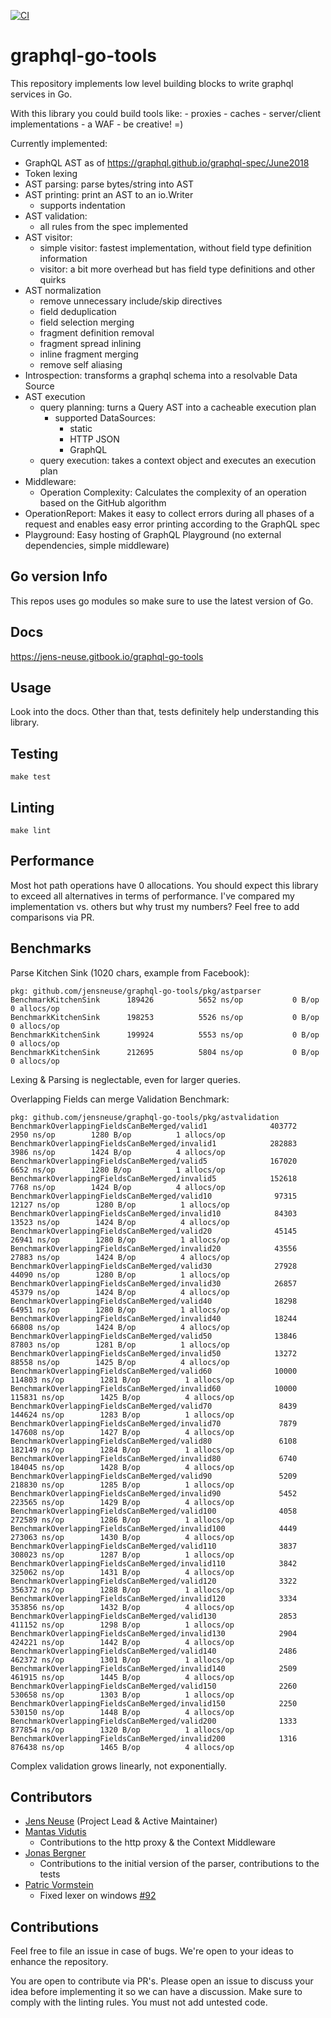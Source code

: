 [![CI](https://github.com/jensneuse/graphql-go-tools/workflows/ci/badge.svg)](https://github.com/jensneuse/graphql-go-tools/workflows/ci/badge.svg)
# graphql-go-tools

This repository implements low level building blocks to write graphql services in Go.

With this library you could build tools like:
    - proxies
    - caches
    - server/client implementations
    - a WAF
    - be creative! =)

Currently implemented:

- GraphQL AST as of https://graphql.github.io/graphql-spec/June2018
- Token lexing
- AST parsing: parse bytes/string into AST
- AST printing: print an AST to an io.Writer
    - supports indentation
- AST validation:
    - all rules from the spec implemented
- AST visitor:
    - simple visitor: fastest implementation, without field type definition information
    - visitor: a bit more overhead but has field type definitions and other quirks
- AST normalization
    - remove unnecessary include/skip directives
    - field deduplication
    - field selection merging
    - fragment definition removal
    - fragment spread inlining
    - inline fragment merging
    - remove self aliasing
- Introspection: transforms a graphql schema into a resolvable Data Source
- AST execution
    - query planning: turns a Query AST into a cacheable execution plan
        - supported DataSources:
            - static
            - HTTP JSON
            - GraphQL
    - query execution: takes a context object and executes an execution plan
- Middleware:
    - Operation Complexity: Calculates the complexity of an operation based on the GitHub algorithm
- OperationReport: Makes it easy to collect errors during all phases of a request and enables easy error printing according to the GraphQL spec
- Playground: Easy hosting of GraphQL Playground (no external dependencies, simple middleware) 

## Go version Info

This repos uses go modules so make sure to use the latest version of Go.

## Docs

https://jens-neuse.gitbook.io/graphql-go-tools

## Usage

Look into the docs.
Other than that, tests definitely help understanding this library.

## Testing

`make test`

## Linting

`make lint`

## Performance

Most hot path operations have 0 allocations.
You should expect this library to exceed all alternatives in terms of performance.
I've compared my implementation vs. others but why trust my numbers?
Feel free to add comparisons via PR.

## Benchmarks

Parse Kitchen Sink (1020 chars, example from Facebook):
```shell script
pkg: github.com/jensneuse/graphql-go-tools/pkg/astparser
BenchmarkKitchenSink 	  189426	      5652 ns/op	       0 B/op	       0 allocs/op
BenchmarkKitchenSink 	  198253	      5526 ns/op	       0 B/op	       0 allocs/op
BenchmarkKitchenSink 	  199924	      5553 ns/op	       0 B/op	       0 allocs/op
BenchmarkKitchenSink 	  212695	      5804 ns/op	       0 B/op	       0 allocs/op
```

Lexing & Parsing is neglectable, even for larger queries.

Overlapping Fields can merge Validation Benchmark:
```shell script
pkg: github.com/jensneuse/graphql-go-tools/pkg/astvalidation
BenchmarkOverlappingFieldsCanBeMerged/valid1         	  403772	      2950 ns/op	    1280 B/op	       1 allocs/op
BenchmarkOverlappingFieldsCanBeMerged/invalid1       	  282883	      3986 ns/op	    1424 B/op	       4 allocs/op
BenchmarkOverlappingFieldsCanBeMerged/valid5         	  167020	      6652 ns/op	    1280 B/op	       1 allocs/op
BenchmarkOverlappingFieldsCanBeMerged/invalid5       	  152618	      7768 ns/op	    1424 B/op	       4 allocs/op
BenchmarkOverlappingFieldsCanBeMerged/valid10        	   97315	     12127 ns/op	    1280 B/op	       1 allocs/op
BenchmarkOverlappingFieldsCanBeMerged/invalid10      	   84303	     13523 ns/op	    1424 B/op	       4 allocs/op
BenchmarkOverlappingFieldsCanBeMerged/valid20        	   45145	     26941 ns/op	    1280 B/op	       1 allocs/op
BenchmarkOverlappingFieldsCanBeMerged/invalid20      	   43556	     27883 ns/op	    1424 B/op	       4 allocs/op
BenchmarkOverlappingFieldsCanBeMerged/valid30        	   27928	     44090 ns/op	    1280 B/op	       1 allocs/op
BenchmarkOverlappingFieldsCanBeMerged/invalid30      	   26857	     45379 ns/op	    1424 B/op	       4 allocs/op
BenchmarkOverlappingFieldsCanBeMerged/valid40        	   18298	     64951 ns/op	    1280 B/op	       1 allocs/op
BenchmarkOverlappingFieldsCanBeMerged/invalid40      	   18244	     66808 ns/op	    1424 B/op	       4 allocs/op
BenchmarkOverlappingFieldsCanBeMerged/valid50        	   13846	     87803 ns/op	    1281 B/op	       1 allocs/op
BenchmarkOverlappingFieldsCanBeMerged/invalid50      	   13272	     88558 ns/op	    1425 B/op	       4 allocs/op
BenchmarkOverlappingFieldsCanBeMerged/valid60        	   10000	    114803 ns/op	    1281 B/op	       1 allocs/op
BenchmarkOverlappingFieldsCanBeMerged/invalid60      	   10000	    115831 ns/op	    1425 B/op	       4 allocs/op
BenchmarkOverlappingFieldsCanBeMerged/valid70        	    8439	    144624 ns/op	    1283 B/op	       1 allocs/op
BenchmarkOverlappingFieldsCanBeMerged/invalid70      	    7879	    147608 ns/op	    1427 B/op	       4 allocs/op
BenchmarkOverlappingFieldsCanBeMerged/valid80        	    6108	    182149 ns/op	    1284 B/op	       1 allocs/op
BenchmarkOverlappingFieldsCanBeMerged/invalid80      	    6740	    184045 ns/op	    1428 B/op	       4 allocs/op
BenchmarkOverlappingFieldsCanBeMerged/valid90        	    5209	    218830 ns/op	    1285 B/op	       1 allocs/op
BenchmarkOverlappingFieldsCanBeMerged/invalid90      	    5452	    223565 ns/op	    1429 B/op	       4 allocs/op
BenchmarkOverlappingFieldsCanBeMerged/valid100       	    4058	    272589 ns/op	    1286 B/op	       1 allocs/op
BenchmarkOverlappingFieldsCanBeMerged/invalid100     	    4449	    273063 ns/op	    1430 B/op	       4 allocs/op
BenchmarkOverlappingFieldsCanBeMerged/valid110       	    3837	    308023 ns/op	    1287 B/op	       1 allocs/op
BenchmarkOverlappingFieldsCanBeMerged/invalid110     	    3842	    325062 ns/op	    1431 B/op	       4 allocs/op
BenchmarkOverlappingFieldsCanBeMerged/valid120       	    3322	    356372 ns/op	    1288 B/op	       1 allocs/op
BenchmarkOverlappingFieldsCanBeMerged/invalid120     	    3334	    353856 ns/op	    1432 B/op	       4 allocs/op
BenchmarkOverlappingFieldsCanBeMerged/valid130       	    2853	    411152 ns/op	    1298 B/op	       1 allocs/op
BenchmarkOverlappingFieldsCanBeMerged/invalid130     	    2904	    424221 ns/op	    1442 B/op	       4 allocs/op
BenchmarkOverlappingFieldsCanBeMerged/valid140       	    2486	    462372 ns/op	    1301 B/op	       1 allocs/op
BenchmarkOverlappingFieldsCanBeMerged/invalid140     	    2509	    461915 ns/op	    1445 B/op	       4 allocs/op
BenchmarkOverlappingFieldsCanBeMerged/valid150       	    2260	    530658 ns/op	    1303 B/op	       1 allocs/op
BenchmarkOverlappingFieldsCanBeMerged/invalid150     	    2250	    530150 ns/op	    1448 B/op	       4 allocs/op
BenchmarkOverlappingFieldsCanBeMerged/valid200       	    1333	    877854 ns/op	    1320 B/op	       1 allocs/op
BenchmarkOverlappingFieldsCanBeMerged/invalid200     	    1316	    876438 ns/op	    1465 B/op	       4 allocs/op
```

Complex validation grows linearly, not exponentially.

## Contributors

- [Jens Neuse][jens-neuse-github] (Project Lead & Active Maintainer)
- [Mantas Vidutis][mantas-vidutis-github]
    - Contributions to the http proxy & the Context Middleware
- [Jonas Bergner][jonas-bergner-github]
    - Contributions to the initial version of the parser, contributions to the tests
- [Patric Vormstein][patric-vormstein-github]
    - Fixed lexer on windows [#92](https://github.com/jensneuse/graphql-go-tools/pull/92)

[jens-neuse-github]: https://github.com/jensneuse
[mantas-vidutis-github]: https://github.com/mvid
[jonas-bergner-github]: https://github.com/java-jonas
[patric-vormstein-github]: https://github.com/pvormste

## Contributions

Feel free to file an issue in case of bugs.
We're open to your ideas to enhance the repository.

You are open to contribute via PR's.
Please open an issue to discuss your idea before implementing it so we can have a discussion.
Make sure to comply with the linting rules.
You must not add untested code.
